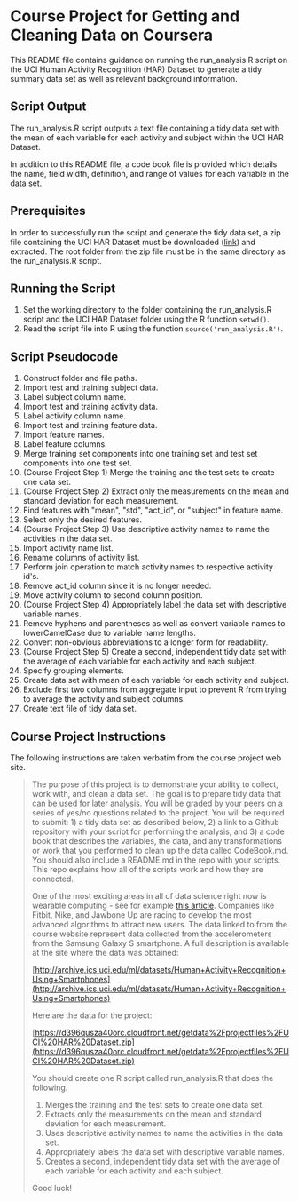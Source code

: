 # Course Project for Getting and Cleaning Data on Coursera

This README file contains guidance on running the run_analysis.R script on the UCI Human Activity Recognition (HAR) Dataset to generate a tidy summary data set as well as relevant background information.

## Script Output

The run_analysis.R script outputs a text file containing a tidy data set with the mean of each variable for each activity and subject within the UCI HAR Dataset.

In addition to this README file, a code book file is provided which details the name, field width, definition, and range of values for each variable in the data set.

## Prerequisites

In order to successfully run the script and generate the tidy data set, a zip file containing the UCI HAR Dataset must be downloaded ([link](https://d396qusza40orc.cloudfront.net/getdata%2Fprojectfiles%2FUCI%20HAR%20Dataset.zip)) and extracted. The root folder from the zip file must be in the same directory as the run_analysis.R script.

## Running the Script

1. Set the working directory to the folder containing the run_analysis.R script and the UCI HAR Dataset folder using the R function `setwd()`.
2. Read the script file into R using the function `source('run_analysis.R')`.

## Script Pseudocode

1. Construct folder and file paths.
2. Import test and training subject data.
3. Label subject column name.
4. Import test and training activity data.
5. Label activity column name.
6. Import test and training feature data.
7. Import feature names.
8. Label feature columns.
9. Merge training set components into one training set and test set components into one test set.
10. (Course Project Step 1) Merge the training and the test sets to create one data set.
11. (Course Project Step 2) Extract only the measurements on the mean and standard deviation for each measurement.
 1. Find features with "mean", "std", "act_id", or "subject" in feature name.
 2. Select only the desired features.
12. (Course Project Step 3) Use descriptive activity names to name the activities in the data set.
 1. Import activity name list.
 2. Rename columns of activity list.
 3. Perform join operation to match activity names to respective activity id's.
 4. Remove act_id column since it is no longer needed.
 5. Move activity column to second column position.
13. (Course Project Step 4) Appropriately label the data set with descriptive variable names.
 1. Remove hyphens and parentheses as well as convert variable names to lowerCamelCase due to variable name lengths.
 2. Convert non-obvious abbreviations to a longer form for readability.
14. (Course Project Step 5) Create a second, independent tidy data set with the average of each variable for each activity and each subject.
 1. Specify grouping elements.
 2. Create data set with mean of each variable for each activity and subject.
 3. Exclude first two columns from aggregate input to prevent R from trying to average the activity and subject columns.
15. Create text file of tidy data set.

## Course Project Instructions

The following instructions are taken verbatim from the course project web site.

> The purpose of this project is to demonstrate your ability to collect, work with, and clean a data set. The goal is to prepare tidy data that can be used for later analysis. You will be graded by your peers on a series of yes/no questions related to the project. You will be required to submit: 1) a tidy data set as described below, 2) a link to a Github repository with your script for performing the analysis, and 3) a code book that describes the variables, the data, and any transformations or work that you performed to clean up the data called CodeBook.md. You should also include a README.md in the repo with your scripts. This repo explains how all of the scripts work and how they are connected.  
>  
> One of the most exciting areas in all of data science right now is wearable computing - see for example [this article](http://www.insideactivitytracking.com/data-science-activity-tracking-and-the-battle-for-the-worlds-top-sports-brand/). Companies like Fitbit, Nike, and Jawbone Up are racing to develop the most advanced algorithms to attract new users. The data linked to from the course website represent data collected from the accelerometers from the Samsung Galaxy S smartphone. A full description is available at the site where the data was obtained:  
>  
> [http://archive.ics.uci.edu/ml/datasets/Human+Activity+Recognition+Using+Smartphones](http://archive.ics.uci.edu/ml/datasets/Human+Activity+Recognition+Using+Smartphones)  
>  
> Here are the data for the project:  
> 
> [https://d396qusza40orc.cloudfront.net/getdata%2Fprojectfiles%2FUCI%20HAR%20Dataset.zip](https://d396qusza40orc.cloudfront.net/getdata%2Fprojectfiles%2FUCI%20HAR%20Dataset.zip)  
> 
> You should create one R script called run_analysis.R that does the following.  
> 1. Merges the training and the test sets to create one data set.  
> 2. Extracts only the measurements on the mean and standard deviation for each measurement.  
> 3. Uses descriptive activity names to name the activities in the data set.  
> 4. Appropriately labels the data set with descriptive variable names.  
> 5. Creates a second, independent tidy data set with the average of each variable for each activity and each subject.  
> 
> Good luck!
